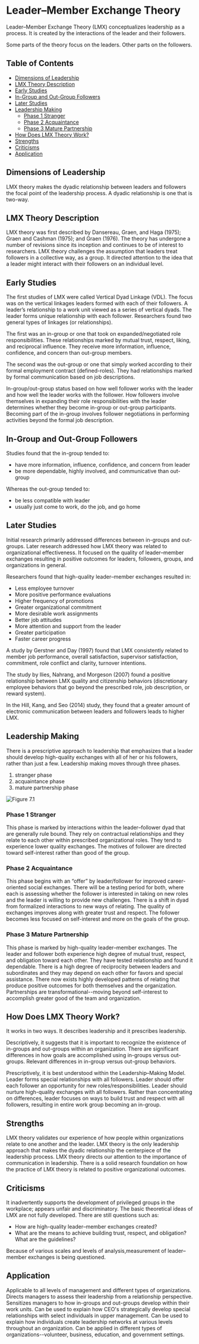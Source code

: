 # Leader–Member Exchange Theory

Leader–Member Exchange Theory (LMX) conceptualizes leadership as a process. It is created by the interactions of the leader and their followers.

Some parts of the theory focus on the leaders. Other parts on the followers.

## Table of Contents

- [Dimensions of Leadership](#Dimensions-of-Leadership)
- [LMX Theory Description](#LMX-Theory-Description)
- [Early Studies](#Early-Studies)
- [In-Group and Out-Group Followers](#In-Group-and-Out-Group-Followers)
- [Later Studies](#Later-Studies)
- [Leadership Making](#Leadership-Making)
  - [Phase 1 Stranger](#Phase-1-Stranger)
  - [Phase 2 Acquaintance](#Phase-2-Acquaintance)
  - [Phase 3 Mature Partnership](#Phase-3-Mature-Partnership)
- [How Does LMX Theory Work?](#How-Does-LMX-Theory-Work?)
- [Strengths](#Strengths)
- [Criticisms](#Criticisms)
- [Application](#Application)

## Dimensions of Leadership

LMX theory makes the dyadic relationship between leaders and followers the focal point of the leadership process. A dyadic relationship is one that is two-way.

## LMX Theory Description

LMX theory was first described by Dansereau, Graen, and Haga (1975); Graen and Cashman (1975); and Graen (1976). The theory has undergone a number of revisions since its inception and continues to be of interest to researchers. LMX theory challenges the assumption that leaders treat followers in a collective way, as a group. It directed attention to the idea that a leader might interact with their followers on an individual level.

## Early Studies

The first studies of LMX were called Vertical Dyad Linkage (VDL). The focus was on the vertical linkages leaders formed with each of their followers. A leader’s relationship to a work unit viewed as a series of vertical dyads. The leader forms unique relationship with each follower. Researchers found two general types of linkages (or relationships).

The first was an in-group or one that took on expanded/negotiated role responsibilities. These relationships marked by mutual trust, respect, liking, and reciprocal influence. They receive more information, influence, confidence, and concern than out-group members.

The second was the out-group or one that simply worked according to their formal employment contract (defined-roles). They had relationships marked by formal communication based on job descriptions.

In-group/out-group status based on how well follower works with the leader and how well the leader works with the follower. How followers involve themselves in expanding their role responsibilities with the leader determines whether they become in-group or out-group participants. Becoming part of the in-group involves follower negotiations in performing activities beyond the formal job description.

## In-Group and Out-Group Followers

Studies found that the in-group tended to:

- have more information, influence, confidence, and concern from leader
- be more dependable, highly involved, and communicative than out-group

Whereas the out-group tended to:

- be less compatible with leader
- usually just come to work, do the job, and go home

## Later Studies

Initial research primarily addressed differences between in-groups and out-groups. Later research addressed how LMX theory was related to organizational effectiveness. It focused on the quality of leader–member exchanges resulting in positive outcomes for leaders, followers, groups, and organizations in general.

Researchers found that high-quality leader–member exchanges resulted in:

- Less employee turnover
- More positive performance evaluations
- Higher frequency of promotions
- Greater organizational commitment
- More desirable work assignments
- Better job attitudes
- More attention and support from the leader
- Greater participation
- Faster career progress

A study by Gerstner and Day (1997) found that LMX consistently related to member job performance, overall satisfaction, supervisor satisfaction, commitment, role conflict and clarity, turnover intentions.

The study by Ilies, Nahrang, and Morgeson (2007) found a positive relationship between LMX quality and citizenship behaviors (discretionary employee behaviors that go beyond the prescribed role, job description, or reward system).

In the Hill, Kang, and Seo (2014) study, they found that a greater amount of electronic communication between leaders and followers leads to higher LMX.

## Leadership Making

There is a prescriptive approach to leadership that emphasizes that a leader should develop high-quality exchanges with all of her or his followers, rather than just a few. Leadership making moves through three phases.

1. stranger phase
2. acquaintance phase
3. mature partnership phase

![Figure 7.1](../images/figure_7-1.png)

### Phase 1 Stranger

This phase is marked by interactions within the leader–follower dyad that are generally rule bound. They rely on contractual relationships and they relate to each other within prescribed organizational roles. They tend to experience lower quality exchanges. The motives of follower are directed toward self-interest rather than good of the group.

### Phase 2 Acquaintance

This phase begins with an “offer” by leader/follower for improved career-oriented social exchanges. There will be a testing period for both, where each is assessing whether the follower is interested in taking on new roles and the leader is willing to provide new challenges. There is a shift in dyad from formalized interactions to new ways of relating. The quality of exchanges improves along with greater trust and respect. The follower becomes less focused on self-interest and more on the goals of the group.

### Phase 3 Mature Partnership

This phase is marked by high-quality leader–member exchanges. The leader and follower both experience high degree of mutual trust, respect, and obligation toward each other. They have tested relationship and found it dependable. There is a high degree of reciprocity between leaders and subordinates and they may depend on each other for favors and special assistance. There now exists highly developed patterns of relating that produce positive outcomes for both themselves and the organization. Partnerships are transformational--moving beyond self-interest to accomplish greater good of the team and organization.

## How Does LMX Theory Work?

It works in two ways. It describes leadership and it prescribes leadership.

Descriptively, it suggests that it is important to recognize the existence of in-groups and out-groups within an organization. There are significant differences in how goals are accomplished using in-groups versus out-groups. Relevant differences in in-group versus out-group behaviors.

Prescriptively, it is best understood within the Leadership–Making Model. Leader forms special relationships with all followers. Leader should offer each follower an opportunity for new roles/responsibilities. Leader should nurture high-quality exchanges with all followers. Rather than concentrating on differences, leader focuses on ways to build trust and respect with all followers, resulting in entire work group becoming an in-group.

## Strengths

LMX theory validates our experience of how people within organizations relate to one another and the leader. LMX theory is the only leadership approach that makes the dyadic relationship the centerpiece of the leadership process. LMX theory directs our attention to the importance of communication in leadership. There is a solid research foundation on how the practice of LMX theory is related to positive organizational outcomes.

## Criticisms

It inadvertently supports the development of privileged groups in the workplace; appears unfair and discriminatory. The basic theoretical ideas of LMX are not fully developed. There are still questions such as:

- How are high-quality leader–member exchanges created?
- What are the means to achieve building trust, respect, and obligation? What are the guidelines?

Because of various scales and levels of analysis,measurement of leader–member exchanges is being questioned.

## Application

Applicable to all levels of management and different types of organizations. Directs managers to assess their leadership from a relationship perspective. Sensitizes managers to how in-groups and out-groups develop within their work units. Can be used to explain how CEO's strategically develop special relationships with select individuals in upper management. Can be used to explain how individuals create leadership networks at various levels throughout an organization. Can be applied in different types of organizations--volunteer, business, education, and government settings.
